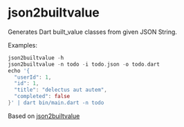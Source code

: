 # json2builtvalue

Generates Dart built_value classes from given JSON String.

Examples:

```dart
json2builtvalue -h
json2builtvalue -n todo -i todo.json -o todo.dart
echo '{
  "userId": 1,
  "id": 1,
  "title": "delectus aut autem",
  "completed": false
}' | dart bin/main.dart -n todo
```

Based on [json2builtvalue](https://github.com/charafau/json2builtvalue)
